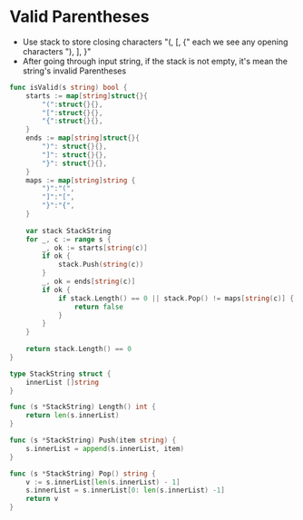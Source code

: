 # Valid Parentheses

 - Use stack to store closing characters "(, [, {" each we see any opening characters "), ], }"
 - After going through input string, if the stack is not empty, it's mean the string's invalid Parentheses

```go
func isValid(s string) bool {
    starts := map[string]struct{}{
        "(":struct{}{}, 
        "[":struct{}{}, 
        "{":struct{}{}, 
    }
    ends := map[string]struct{}{
        ")": struct{}{},
        "]": struct{}{},
        "}": struct{}{},
    }
    maps := map[string]string {
        ")":"(", 
        "]":"[", 
        "}":"{",
    }
    
    var stack StackString 
    for _, c := range s {
        _, ok := starts[string(c)]
        if ok {
            stack.Push(string(c))
        }
        _, ok = ends[string(c)]
        if ok {
            if stack.Length() == 0 || stack.Pop() != maps[string(c)] {
                return false
            }
        }
    }
    
    return stack.Length() == 0
}

type StackString struct {
    innerList []string
}

func (s *StackString) Length() int {
    return len(s.innerList)
}

func (s *StackString) Push(item string) {
    s.innerList = append(s.innerList, item)
}

func (s *StackString) Pop() string {
    v := s.innerList[len(s.innerList) - 1]
    s.innerList = s.innerList[0: len(s.innerList) -1]
    return v
}
```

